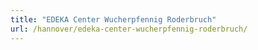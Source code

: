 ```yaml
---
title: "EDEKA Center Wucherpfennig Roderbruch"
url: /hannover/edeka-center-wucherpfennig-roderbruch/
---
```


